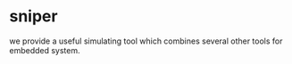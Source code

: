 # sniper
we provide a useful simulating tool which combines several other tools for embedded system.
